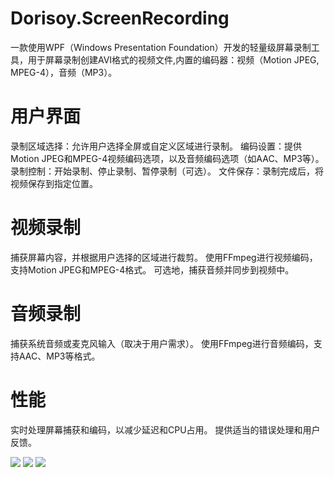 # Dorisoy.ScreenRecording

一款使用WPF（Windows Presentation Foundation）开发的轻量级屏幕录制工具，用于屏幕录制创建AVI格式的视频文件,内置的编码器：视频（Motion JPEG, MPEG-4），音频（MP3）。

# 用户界面

录制区域选择：允许用户选择全屏或自定义区域进行录制。
编码设置：提供Motion JPEG和MPEG-4视频编码选项，以及音频编码选项（如AAC、MP3等）。
录制控制：开始录制、停止录制、暂停录制（可选）。
文件保存：录制完成后，将视频保存到指定位置。

# 视频录制

捕获屏幕内容，并根据用户选择的区域进行裁剪。
使用FFmpeg进行视频编码，支持Motion JPEG和MPEG-4格式。
可选地，捕获音频并同步到视频中。

# 音频录制

捕获系统音频或麦克风输入（取决于用户需求）。
使用FFmpeg进行音频编码，支持AAC、MP3等格式。

# 性能

实时处理屏幕捕获和编码，以减少延迟和CPU占用。
提供适当的错误处理和用户反馈。


<img src="https://github.com/dorisoy/ScreenRecording/blob/main/1.png" />

<img src="https://github.com/dorisoy/ScreenRecording/blob/main/2.png" />

<img src="https://github.com/dorisoy/ScreenRecording/blob/main/3.png" />

